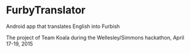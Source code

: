 # FurbyTranslator
Android app that translates English into Furbish

The project of Team Koala during the Wellesley/Simmons hackathon, April 17-19, 2015

